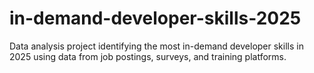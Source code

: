 # in-demand-developer-skills-2025
Data analysis project identifying the most in-demand developer skills in 2025 using data from job postings, surveys, and training platforms.
